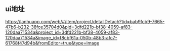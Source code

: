## ui地址
https://lanhuapp.com/web/#/item/project/detailDetach?tid=bab9fcb9-7665-47b6-b232-38fce35704d0&pid=3dfd221b-bf38-4059-af83-120daa71534a&project_id=3dfd221b-bf38-4059-af83-120daa71534a&image_id=f8cbf61a-050b-48b3-afc7-61768f47d94b&fromEditor=true&type=image